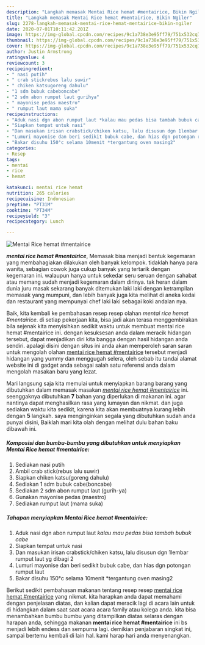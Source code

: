```yaml
---
description: "Langkah memasak Mentai Rice hemat #mentairice, Bikin Ngiler"
title: "Langkah memasak Mentai Rice hemat #mentairice, Bikin Ngiler"
slug: 2278-langkah-memasak-mentai-rice-hemat-mentairice-bikin-ngiler
date: 2020-07-01T10:11:42.201Z
image: https://img-global.cpcdn.com/recipes/9c1a738e3e95ff79/751x532cq70/mentai-rice-hemat-mentairice-foto-resep-utama.jpg
thumbnail: https://img-global.cpcdn.com/recipes/9c1a738e3e95ff79/751x532cq70/mentai-rice-hemat-mentairice-foto-resep-utama.jpg
cover: https://img-global.cpcdn.com/recipes/9c1a738e3e95ff79/751x532cq70/mentai-rice-hemat-mentairice-foto-resep-utama.jpg
author: Justin Armstrong
ratingvalue: 4
reviewcount: 3
recipeingredient:
- " nasi putih"
- " crab stickrebus lalu suwir"
- " chiken katsugoreng dahulu"
- "1 sdm bubuk cabeboncabe"
- "2 sdm abon rumput laut gurihya"
- " mayonise pedas maestro"
- " rumput laut mama suka"
recipeinstructions:
- "Aduk nasi dgn abon rumput laut *kalau mau pedas bisa tambah bubuk cabe*"
- "Siapkan tempat untuk nasi"
- "Dan masukan irisan crabstick/chiken katsu, lalu disusun dgn 1lembar rumput laut yg dibagi 2"
- "Lumuri mayonise dan beri sedikit bubuk cabe, dan hias dgn potongan rumput laut"
- "Bakar disuhu 150°c selama 10menit *tergantung oven masing2"
categories:
- Resep
tags:
- mentai
- rice
- hemat

katakunci: mentai rice hemat 
nutrition: 265 calories
recipecuisine: Indonesian
preptime: "PT31M"
cooktime: "PT34M"
recipeyield: "3"
recipecategory: Lunch

---
```



![Mentai Rice hemat #mentairice](https://img-global.cpcdn.com/recipes/9c1a738e3e95ff79/751x532cq70/mentai-rice-hemat-mentairice-foto-resep-utama.jpg)

<b><i>mentai rice hemat #mentairice</i></b>, Memasak bisa menjadi bentuk kegemaran yang membahagiakan dilakukan oleh banyak kelompok. tidaklah hanya para wanita, sebagian cowok juga cukup banyak yang tertarik dengan kegemaran ini. walaupun hanya untuk sekedar seru seruan dengan sahabat atau memang sudah menjadi kegemaran dalam dirinya. tak heran dalam dunia juru masak sekarang banyak ditemukan laki laki dengan ketrampilan memasak yang mumpuni, dan lebih banyak juga kita melihat di aneka kedai dan restaurant yang mempunyai chef laki laki sebagai koki andalan nya.

Baik, kita kembali ke pembahasan resep resep olahan <i>mentai rice hemat #mentairice</i>. di setiap pekerjaan kita, bisa jadi akan terasa menggembirakan bila sejenak kita menyisihkan sedikit waktu untuk membuat mentai rice hemat #mentairice ini. dengan kesuksesan anda dalam meracik hidangan tersebut, dapat menjadikan diri kita bangga dengan hasil hidangan anda sendiri. apalagi disini dengan situs ini anda akan memperoleh saran saran untuk mengolah olahan <u>mentai rice hemat #mentairice</u> tersebut menjadi hidangan yang yummy dan menggugah selera, oleh sebab itu tandai alamat website ini di gadget anda sebagai salah satu referensi anda dalam mengolah masakan baru yang lezat.




Mari langsung saja kita memulai untuk menyiapkan barang barang yang dibutuhkan dalam memasak masakan <u><i>mentai rice hemat #mentairice</i></u> ini. seenggaknya dibutuhkan <b>7</b> bahan yang diperlukan di makanan ini. agar nantinya dapat menghasilkan rasa yang lumayan dan nikmat. dan juga sediakan waktu kita sedikit, karena kita akan membuatnya kurang lebih dengan <b>5</b> langkah. saya menginginkan segala yang dibutuhkan sudah anda punyai disini, Baiklah mari kita olah dengan melihat dulu bahan baku dibawah ini.

<!--inarticleads1-->

##### Komposisi dan bumbu-bumbu yang dibutuhkan untuk menyiapkan Mentai Rice hemat #mentairice:

1. Sediakan  nasi putih
1. Ambil  crab stick(rebus lalu suwir)
1. Siapkan  chiken katsu(goreng dahulu)
1. Sediakan 1 sdm bubuk cabe(boncabe)
1. Sediakan 2 sdm abon rumput laut (gurih-ya)
1. Gunakan  mayonise pedas (maestro)
1. Sediakan  rumput laut (mama suka)




<!--inarticleads2-->

##### Tahapan menyiapkan Mentai Rice hemat #mentairice:

1. Aduk nasi dgn abon rumput laut *kalau mau pedas bisa tambah bubuk cabe*
1. Siapkan tempat untuk nasi
1. Dan masukan irisan crabstick/chiken katsu, lalu disusun dgn 1lembar rumput laut yg dibagi 2
1. Lumuri mayonise dan beri sedikit bubuk cabe, dan hias dgn potongan rumput laut
1. Bakar disuhu 150°c selama 10menit *tergantung oven masing2




Berikut sedikit pembahasan makanan tentang resep resep <u>mentai rice hemat #mentairice</u> yang nikmat. kita harapkan anda dapat memahami dengan penjelasan diatas, dan kalian dapat meracik lagi di acara lain untuk di hidangkan dalam saat saat acara acara family atau kolega anda. kita bisa menambahkan bumbu bumbu yang ditampilkan diatas selaras dengan harapan anda, sehingga makanan <b>mentai rice hemat #mentairice</b> ini bs menjadi lebih endess dan sempurna lagi. demikian penjabaran singkat ini, sampai bertemu kembali di lain hal. kami harap hari anda menyenangkan.
